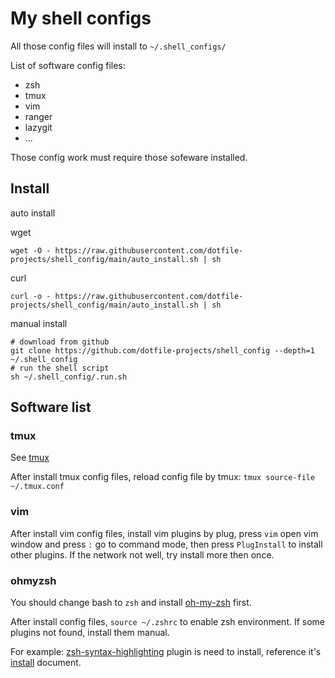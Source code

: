 # My shell configs

All those config files will install to `~/.shell_configs/`

List of software config files:

* zsh
* tmux
* vim
* ranger
* lazygit
* ...

Those config work must require those sofeware installed.


## Install

auto install

wget

```shell
wget -O - https://raw.githubusercontent.com/dotfile-projects/shell_config/main/auto_install.sh | sh
```

curl

```shell
curl -o - https://raw.githubusercontent.com/dotfile-projects/shell_config/main/auto_install.sh | sh
```

manual install

```shell
# download from github
git clone https://github.com/dotfile-projects/shell_config --depth=1 ~/.shell_config
# run the shell script
sh ~/.shell_config/.run.sh
```

## Software list

### tmux

See [tmux](https://github.com/tmux/tmux)

After install tmux config files, reload config file by tmux: `tmux source-file ~/.tmux.conf`

### vim

After install vim config files, install vim plugins by plug, press `vim` open vim window and press `:` go to command mode, then press `PlugInstall` to install other plugins. If the network not well, try install more then once.

### ohmyzsh

You should change bash to `zsh` and install [oh-my-zsh](https://github.com/ohmyzsh/ohmyzsh) first.

After install config files, `source ~/.zshrc` to enable zsh environment. If some plugins not found, install them manual.

For example: [zsh-syntax-highlighting](https://github.com/zsh-users/zsh-syntax-highlighting) plugin is need to install, reference it's [install](https://github.com/zsh-users/zsh-syntax-highlighting/blob/master/INSTALL.md) document.

